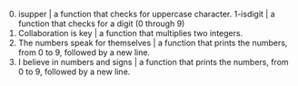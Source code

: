 0. isupper | a function that checks for uppercase character.
1-isdigit | a function that checks for a digit (0 through 9)
2. Collaboration is key | a function that multiplies two integers.
3. The numbers speak for themselves |  a function that prints the numbers, from 0 to 9, followed by a new line.
 4. I believe in numbers and signs | a function that prints the numbers, from 0 to 9, followed by a new line.
